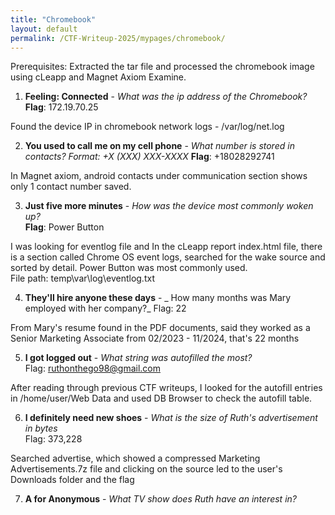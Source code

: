 ```yaml
---
title: "Chromebook"
layout: default
permalink: /CTF-Writeup-2025/mypages/chromebook/
---
```


Prerequisites: Extracted the tar file and processed the chromebook image using cLeapp and Magnet Axiom Examine.

1. **Feeling: Connected** - _What was the ip address of the Chromebook?_
**Flag**: 172.19.70.25  

Found the device IP in chromebook network logs - /var/log/net.log  

2. **You used to call me on my cell phone** - _What number is stored in contacts? Format: +X (XXX) XXX-XXXX_
**Flag**: +18028292741  

In Magnet axiom, android contacts under communication section shows only 1 contact number saved.  

3. **Just five more minutes** - _How was the device most commonly woken up?_  
**Flag**: Power Button  

I was looking for eventlog file and In the cLeapp report index.html file, there is a section called Chrome OS event logs, searched for the wake source and sorted by detail. Power Button was most commonly used.  
File path: temp\var\log\eventlog.txt  

4. **They'll hire anyone these days** - _ How many months was Mary employed with her company?_
Flag: 22

From Mary's resume found in the PDF documents, said they worked as a Senior Marketing Associate from 02/2023 - 11/2024, that's 22 months  

5. **I got logged out** - _What string was autofilled the most?_  
Flag: ruthonthego98@gmail.com  

After reading through previous CTF writeups, I looked for the autofill entries in /home/user/Web Data and used DB Browser to check the autofill table.   

6. **I definitely need new shoes** - _What is the size of Ruth's advertisement in bytes_  
Flag: 373,228  

Searched advertise, which showed a compressed Marketing Advertisements.7z file and clicking on the source led to the user's Downloads folder and the flag  

7. **A for Anonymous** - _What TV show does Ruth have an interest in?_
